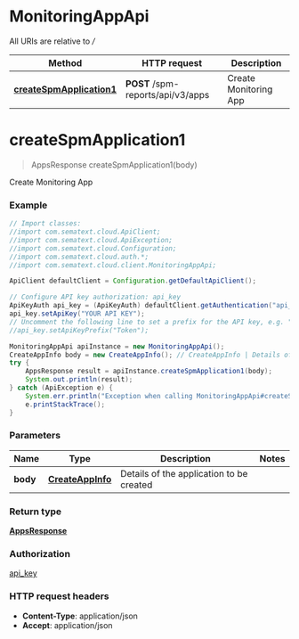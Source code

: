 # MonitoringAppApi

All URIs are relative to */*

| Method                                                                 | HTTP request                      | Description           |
| ---------------------------------------------------------------------- | --------------------------------- | --------------------- |
| [**createSpmApplication1**](MonitoringAppApi.md#createSpmApplication1) | **POST** /spm-reports/api/v3/apps | Create Monitoring App |

<a name="createSpmApplication1"></a>

# **createSpmApplication1**

> AppsResponse createSpmApplication1(body)

Create Monitoring App

### Example

```java
// Import classes:
//import com.sematext.cloud.ApiClient;
//import com.sematext.cloud.ApiException;
//import com.sematext.cloud.Configuration;
//import com.sematext.cloud.auth.*;
//import com.sematext.cloud.client.MonitoringAppApi;

ApiClient defaultClient = Configuration.getDefaultApiClient();

// Configure API key authorization: api_key
ApiKeyAuth api_key = (ApiKeyAuth) defaultClient.getAuthentication("api_key");
api_key.setApiKey("YOUR API KEY");
// Uncomment the following line to set a prefix for the API key, e.g. "Token" (defaults to null)
//api_key.setApiKeyPrefix("Token");

MonitoringAppApi apiInstance = new MonitoringAppApi();
CreateAppInfo body = new CreateAppInfo(); // CreateAppInfo | Details of the application to be created
try {
    AppsResponse result = apiInstance.createSpmApplication1(body);
    System.out.println(result);
} catch (ApiException e) {
    System.err.println("Exception when calling MonitoringAppApi#createSpmApplication1");
    e.printStackTrace();
}
```

### Parameters

| Name     | Type                                  | Description                              | Notes |
| -------- | ------------------------------------- | ---------------------------------------- | ----- |
| **body** | [**CreateAppInfo**](CreateAppInfo.md) | Details of the application to be created |

### Return type

[**AppsResponse**](AppsResponse.md)

### Authorization

[api_key](../README.md#api_key)

### HTTP request headers

- **Content-Type**: application/json
- **Accept**: application/json
